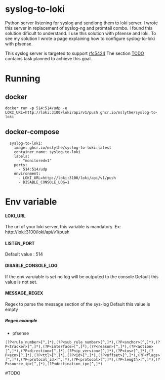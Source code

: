 # syslog-to-loki
Python server listening for syslog and sendiong them to loki server.
I wrote this server in replacement of syslog-ng and promtail combo. I found this solution dificult to understand.
I use this solution with pfsense and loki. To see my solution I wrote a page explaining how to configure syslog-to-loki with pfsense.

This syslog server is targeted to support [rfc5424](https://datatracker.ietf.org/doc/html/rfc5424)
The section [TODO](todo) contains task planned to achieve this goal.

# Running
## docker
```
docker run -p 514:514/udp -e LOKI_URL=http://loki:3100/loki/api/v1/push ghcr.io/nslythe/syslog-to-loki
```
## docker-compose 
```
  syslog-to-loki:
    image: ghcr.io/nslythe/syslog-to-loki:latest
    container_name: syslog-to-loki
    labels:
      - "monitored=1"
    ports:
      - 514:514/udp
    environment:
      - LOKI_URL=http://loki:3100/loki/api/v1/push
      - DISABLE_CONSOLE_LOG=1
```

# Env variable
#### LOKI_URL
The url of your loki server, this variable is mandatory.
Ex: http://loki:3100/loki/api/v1/push
#### LISTEN_PORT
Default value : 514
#### DISABLE_CONSOLE_LOG
If the env varuiable is set no log will be outputed to the console
Default this value is not set.
#### MESSAGE_REGEX
Regex to parse the message section of the sys-log
Default this value is empty
##### Regex example
- pfsense
```
(?P<rule_number>[^,]*),(?P<sub_rule_number>[^,]*),(?P<anchor>[^,]*),(?P<tracker>[^,]*),(?P<interface>[^,]*),(?P<reason>[^,]*),(?P<action>[^,]*),(?P<direction>[^,]*),(?P<ip_version>[^,]*),(?P<tos>[^,]*),(?P<ecn>[^,]*),(?P<ttl>[^,]*),(?P<id>[^,]*),(?P<offset>[^,]*),(?P<flags>[^,]*),(?P<protocol_id>[^,]*),(?P<protocol>[^,]*),(?P<length>[^,]*),(?P<source_ip>[^,]*),(?P<destination_ip>[^,]*)
```


#TODO
